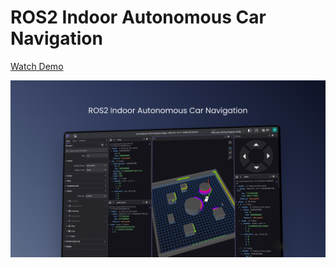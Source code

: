 # ROS2 Indoor Autonomous Car Navigation

[Watch Demo](https://github.com/wilsonchenghy/ROS2_Indoor_Autonomous_Car_Navigation/blob/main/ROS2_Indoor_Nav.MOV)

![](https://github.com/wilsonchenghy/ROS2_Indoor_Autonomous_Car_Navigation/blob/main/ROS2_Indoor_Nav.jpeg)
